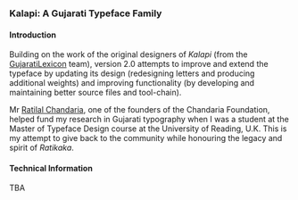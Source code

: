 ### Kalapi: A Gujarati Typeface Family

#### Introduction

Building on the work of the original designers of _Kalapi_ (from the [GujaratiLexicon](www.gujaratilexicon.com) team), version 2.0 attempts to improve and extend the typeface by updating its design (redesigning letters and producing additional weights) and improving functionality (by developing and maintaining better source files and tool-chain).

Mr [Ratilal Chandaria](https://en.wikipedia.org/wiki/Ratilal_Chandaria), one of the founders of the Chandaria Foundation, helped fund my research in Gujarati typography when I was a student at the Master of Typeface Design course at the University of Reading, U.K. This is my attempt to give back to the community while honouring the legacy and spirit of _Ratikaka_.  

#### Technical Information

TBA

